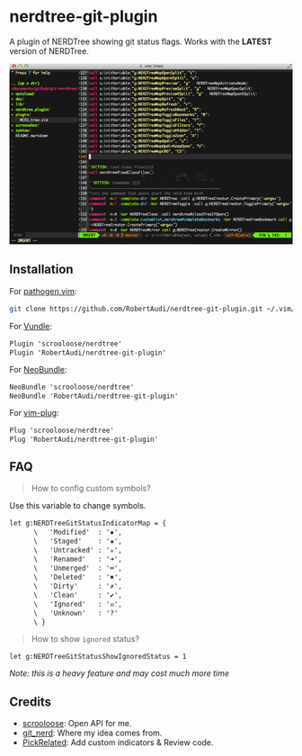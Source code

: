 nerdtree-git-plugin
===================

A plugin of NERDTree showing git status flags. Works with the **LATEST** version of NERDTree.

![Preview](preview.gif)

Installation
------------

For [pathogen.vim](https://github.com/tpope/vim-pathogen):

```sh
git clone https://github.com/RobertAudi/nerdtree-git-plugin.git ~/.vim/bundle/nerdtree-git-plugin
```

For [Vundle](https://github.com/VundleVim/Vundle.vim):

```vim
Plugin 'scrooloose/nerdtree'
Plugin 'RobertAudi/nerdtree-git-plugin'
```

For [NeoBundle](https://github.com/Shougo/neobundle.vim):

```vim
NeoBundle 'scrooloose/nerdtree'
NeoBundle 'RobertAudi/nerdtree-git-plugin'
```

For [vim-plug](https://github.com/junegunn/vim-plug):

```vim
Plug 'scrooloose/nerdtree'
Plug 'RobertAudi/nerdtree-git-plugin'
```

FAQ
---

> How to config custom symbols?

Use this variable to change symbols.

```vim
let g:NERDTreeGitStatusIndicatorMap = {
      \   'Modified'  : '✹',
      \   'Staged'    : '✚',
      \   'Untracked' : '✭',
      \   'Renamed'   : '➜',
      \   'Unmerged'  : '═',
      \   'Deleted'   : '✖',
      \   'Dirty'     : '✗',
      \   'Clean'     : '✔︎',
      \   'Ignored'   : '☒',
      \   'Unknown'   : '?'
      \ }
```

> How to show `ignored` status?

```vim
let g:NERDTreeGitStatusShowIgnoredStatus = 1
```

_Note: this is a heavy feature and may cost much more time_

Credits
-------

- [scrooloose](https://github.com/scrooloose): Open API for me.
- [git_nerd](https://github.com/swerner/git_nerd): Where my idea comes from.
- [PickRelated](https://github.com/PickRelated): Add custom indicators & Review code.
